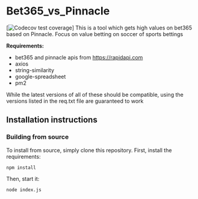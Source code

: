 # Bet365_vs_Pinnacle
[![Codecov test
coverage](https://github.com/talent330/bet365_vs_pinnacle/blob/master/2.PNG)]
This is a tool which gets high values on bet365 based on Pinnacle. Focus on value betting on soccer of sports bettings

<b>Requirements:</b>
* bet365 and pinnacle apis from https://rapidapi.com
* axios
* string-similarity
* google-spreadsheet
* pm2


<p>While the latest versions of all of these should be compatible, using the versions listed in the req.txt file are guaranteed to work</p>

## Installation instructions
### Building from source
To install from source, simply clone this repository. First, install the requirements:

`npm install`

Then, start it:

`node index.js`
